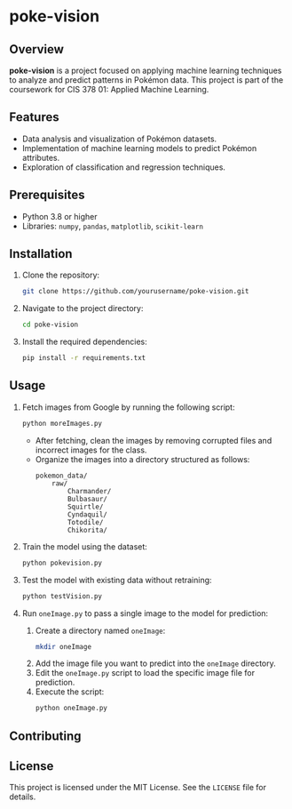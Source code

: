 # poke-vision

## Overview
**poke-vision** is a project focused on applying machine learning techniques to analyze and predict patterns in Pokémon data. This project is part of the coursework for CIS 378 01: Applied Machine Learning.

## Features
- Data analysis and visualization of Pokémon datasets.
- Implementation of machine learning models to predict Pokémon attributes.
- Exploration of classification and regression techniques.

## Prerequisites
- Python 3.8 or higher
- Libraries: `numpy`, `pandas`, `matplotlib`, `scikit-learn`

## Installation
1. Clone the repository:
    ```bash
    git clone https://github.com/yourusername/poke-vision.git
    ```
2. Navigate to the project directory:
    ```bash
    cd poke-vision
    ```
3. Install the required dependencies:
    ```bash
    pip install -r requirements.txt
    ```

## Usage
1. Fetch images from Google by running the following script:
    ```bash
    python moreImages.py
    ```
    - After fetching, clean the images by removing corrupted files and incorrect images for the class.
    - Organize the images into a directory structured as follows:
        ```
        pokemon_data/
            raw/
                Charmander/
                Bulbasaur/
                Squirtle/
                Cyndaquil/
                Totodile/
                Chikorita/
        ```

2. Train the model using the dataset:
    ```bash
    python pokevision.py
    ```

3. Test the model with existing data without retraining:
    ```bash
    python testVision.py
    ```

4. Run `oneImage.py` to pass a single image to the model for prediction:
    1. Create a directory named `oneImage`:
        ```bash
        mkdir oneImage
        ```
    2. Add the image file you want to predict into the `oneImage` directory.
    3. Edit the `oneImage.py` script to load the specific image file for prediction.
    4. Execute the script:
        ```bash
        python oneImage.py
        ```

## Contributing

## License
This project is licensed under the MIT License. See the `LICENSE` file for details.
